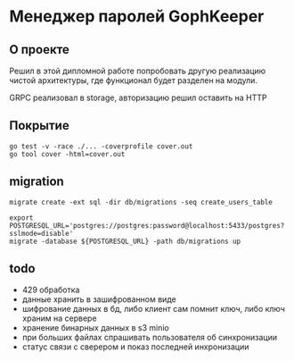 # Менеджер паролей GophKeeper

## О проекте

Решил в этой дипломной работе попробовать другую реализацию чистой архитектуры,
где функционал будет разделен на модули.

GRPC реализовал в storage, авторизацию решил оставить на HTTP

## Покрытие

```shell
go test -v -race ./... -coverprofile cover.out
go tool cover -html=cover.out
```

## migration

```shell
migrate create -ext sql -dir db/migrations -seq create_users_table

export POSTGRESQL_URL='postgres://postgres:password@localhost:5433/postgres?sslmode=disable'
migrate -database ${POSTGRESQL_URL} -path db/migrations up
```

## todo

- 429 обработка
- данные хранить в зашифрованном виде
- шифрование данных в бд, либо клиент сам помнит ключ, либо ключ храним на сервере
- хранение бинарных данных в s3 minio
- при больших файлах спрашивать пользователя об синхронизации
- статус связи с сверером и показ последней инхронизации
